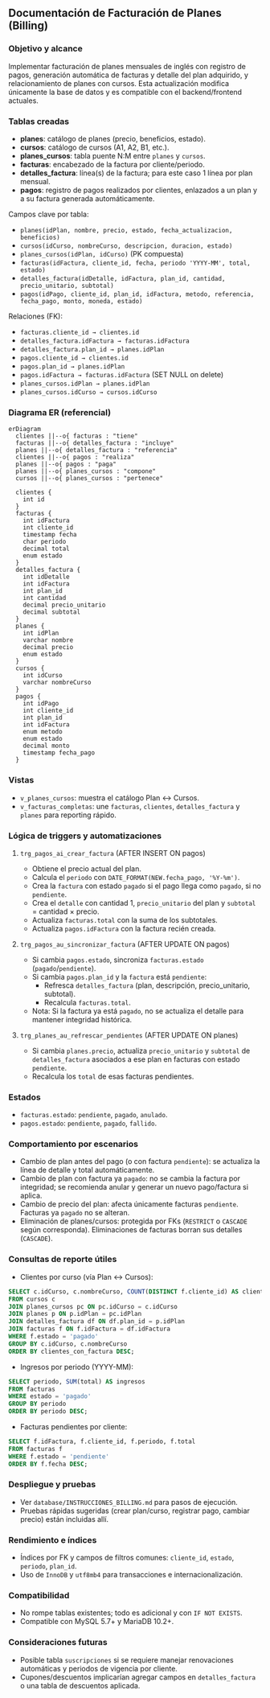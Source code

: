 ## Documentación de Facturación de Planes (Billing)

### Objetivo y alcance
Implementar facturación de planes mensuales de inglés con registro de pagos, generación automática de facturas y detalle del plan adquirido, y relacionamiento de planes con cursos. Esta actualización modifica únicamente la base de datos y es compatible con el backend/frontend actuales.

### Tablas creadas
- **planes**: catálogo de planes (precio, beneficios, estado).
- **cursos**: catálogo de cursos (A1, A2, B1, etc.).
- **planes_cursos**: tabla puente N:M entre `planes` y `cursos`.
- **facturas**: encabezado de la factura por cliente/periodo.
- **detalles_factura**: línea(s) de la factura; para este caso 1 línea por plan mensual.
- **pagos**: registro de pagos realizados por clientes, enlazados a un plan y a su factura generada automáticamente.

Campos clave por tabla:
- `planes(idPlan, nombre, precio, estado, fecha_actualizacion, beneficios)`
- `cursos(idCurso, nombreCurso, descripcion, duracion, estado)`
- `planes_cursos(idPlan, idCurso)` (PK compuesta)
- `facturas(idFactura, cliente_id, fecha, periodo 'YYYY-MM', total, estado)`
- `detalles_factura(idDetalle, idFactura, plan_id, cantidad, precio_unitario, subtotal)`
- `pagos(idPago, cliente_id, plan_id, idFactura, metodo, referencia, fecha_pago, monto, moneda, estado)`

Relaciones (FK):
- `facturas.cliente_id → clientes.id`
- `detalles_factura.idFactura → facturas.idFactura`
- `detalles_factura.plan_id → planes.idPlan`
- `pagos.cliente_id → clientes.id`
- `pagos.plan_id → planes.idPlan`
- `pagos.idFactura → facturas.idFactura` (SET NULL on delete)
- `planes_cursos.idPlan → planes.idPlan`
- `planes_cursos.idCurso → cursos.idCurso`

### Diagrama ER (referencial)
```mermaid
erDiagram
  clientes ||--o{ facturas : "tiene"
  facturas ||--o{ detalles_factura : "incluye"
  planes ||--o{ detalles_factura : "referencia"
  clientes ||--o{ pagos : "realiza"
  planes ||--o{ pagos : "paga"
  planes ||--o{ planes_cursos : "compone"
  cursos ||--o{ planes_cursos : "pertenece"

  clientes {
    int id
  }
  facturas {
    int idFactura
    int cliente_id
    timestamp fecha
    char periodo
    decimal total
    enum estado
  }
  detalles_factura {
    int idDetalle
    int idFactura
    int plan_id
    int cantidad
    decimal precio_unitario
    decimal subtotal
  }
  planes {
    int idPlan
    varchar nombre
    decimal precio
    enum estado
  }
  cursos {
    int idCurso
    varchar nombreCurso
  }
  pagos {
    int idPago
    int cliente_id
    int plan_id
    int idFactura
    enum metodo
    enum estado
    decimal monto
    timestamp fecha_pago
  }
```

### Vistas
- `v_planes_cursos`: muestra el catálogo Plan ↔ Cursos.
- `v_facturas_completas`: une `facturas`, `clientes`, `detalles_factura` y `planes` para reporting rápido.

### Lógica de triggers y automatizaciones
1) `trg_pagos_ai_crear_factura` (AFTER INSERT ON pagos)
   - Obtiene el precio actual del plan.
   - Calcula el `periodo` con `DATE_FORMAT(NEW.fecha_pago, '%Y-%m')`.
   - Crea la `factura` con estado `pagado` si el pago llega como `pagado`, si no `pendiente`.
   - Crea el `detalle` con cantidad 1, `precio_unitario` del plan y `subtotal` = cantidad × precio.
   - Actualiza `facturas.total` con la suma de los subtotales.
   - Actualiza `pagos.idFactura` con la factura recién creada.

2) `trg_pagos_au_sincronizar_factura` (AFTER UPDATE ON pagos)
   - Si cambia `pagos.estado`, sincroniza `facturas.estado` (`pagado`/`pendiente`).
   - Si cambia `pagos.plan_id` y la `factura` está `pendiente`:
     - Refresca `detalles_factura` (plan, descripción, precio_unitario, subtotal).
     - Recalcula `facturas.total`.
   - Nota: Si la factura ya está `pagado`, no se actualiza el detalle para mantener integridad histórica.

3) `trg_planes_au_refrescar_pendientes` (AFTER UPDATE ON planes)
   - Si cambia `planes.precio`, actualiza `precio_unitario` y `subtotal` de `detalles_factura` asociados a ese plan en facturas con estado `pendiente`.
   - Recalcula los `total` de esas facturas pendientes.

### Estados
- `facturas.estado`: `pendiente`, `pagado`, `anulado`.
- `pagos.estado`: `pendiente`, `pagado`, `fallido`.

### Comportamiento por escenarios
- Cambio de plan antes del pago (o con factura `pendiente`): se actualiza la línea de detalle y total automáticamente.
- Cambio de plan con factura ya `pagado`: no se cambia la factura por integridad; se recomienda anular y generar un nuevo pago/factura si aplica.
- Cambio de precio del plan: afecta únicamente facturas `pendiente`. Facturas ya `pagado` no se alteran.
- Eliminación de planes/cursos: protegida por FKs (`RESTRICT` o `CASCADE` según corresponda). Eliminaciones de facturas borran sus detalles (`CASCADE`).

### Consultas de reporte útiles
- Clientes por curso (vía Plan ↔ Cursos):
```sql
SELECT c.idCurso, c.nombreCurso, COUNT(DISTINCT f.cliente_id) AS clientes_con_factura
FROM cursos c
JOIN planes_cursos pc ON pc.idCurso = c.idCurso
JOIN planes p ON p.idPlan = pc.idPlan
JOIN detalles_factura df ON df.plan_id = p.idPlan
JOIN facturas f ON f.idFactura = df.idFactura
WHERE f.estado = 'pagado'
GROUP BY c.idCurso, c.nombreCurso
ORDER BY clientes_con_factura DESC;
```

- Ingresos por periodo (YYYY-MM):
```sql
SELECT periodo, SUM(total) AS ingresos
FROM facturas
WHERE estado = 'pagado'
GROUP BY periodo
ORDER BY periodo DESC;
```

- Facturas pendientes por cliente:
```sql
SELECT f.idFactura, f.cliente_id, f.periodo, f.total
FROM facturas f
WHERE f.estado = 'pendiente'
ORDER BY f.fecha DESC;
```

### Despliegue y pruebas
- Ver `database/INSTRUCCIONES_BILLING.md` para pasos de ejecución.
- Pruebas rápidas sugeridas (crear plan/curso, registrar pago, cambiar precio) están incluidas allí.

### Rendimiento e índices
- Índices por FK y campos de filtros comunes: `cliente_id`, `estado`, `periodo`, `plan_id`.
- Uso de `InnoDB` y `utf8mb4` para transacciones e internacionalización.

### Compatibilidad
- No rompe tablas existentes; todo es adicional y con `IF NOT EXISTS`.
- Compatible con MySQL 5.7+ y MariaDB 10.2+.

### Consideraciones futuras
- Posible tabla `suscripciones` si se requiere manejar renovaciones automáticas y periodos de vigencia por cliente.
- Cupones/descuentos implicarían agregar campos en `detalles_factura` o una tabla de descuentos aplicada.


